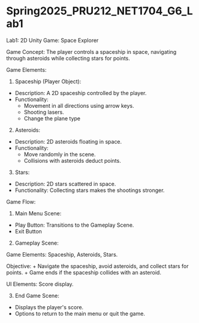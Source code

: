 # Spring2025_PRU212_NET1704_G6_Lab1
Lab1: 
2D Unity Game: Space Explorer

Game Concept:
The player controls a spaceship in space, navigating through asteroids while collecting stars for points. 

Game Elements:
1. Spaceship (Player Object):
  - Description:
    A 2D spaceship controlled by the player.
  - Functionality:
      + Movement in all directions using arrow keys.
      + Shooting lasers.
      + Change the plane type
2. Asteroids:
  - Description:
      2D asteroids floating in space.
  - Functionality:
    + Move randomly in the scene.
    + Collisions with asteroids deduct points.
3. Stars:
  - Description:
      2D stars scattered in space.
  - Functionality:
      Collecting stars makes the shootings stronger.

Game Flow:
1. Main Menu Scene:
  + Play Button: Transitions to the Gameplay Scene.
  + Exit Button
2. Gameplay Scene:
  
  Game Elements:
    Spaceship, Asteroids, Stars.
  
  Objective:
    + Navigate the spaceship, avoid asteroids, and collect stars for points.
    + Game ends if the spaceship collides with an asteroid.
  
  UI Elements:
    Score display.
    
3. End Game Scene:
+ Displays the player's score.
+ Options to return to the main menu or quit the game.
